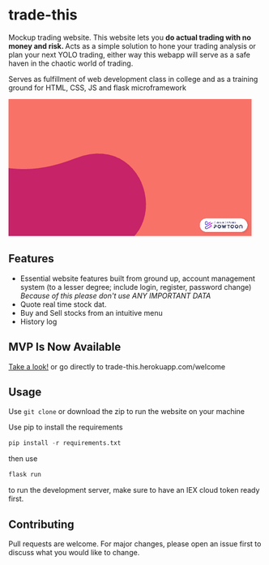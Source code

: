 # trade-this

Mockup trading website.
This website lets you <b>do actual trading with no money and risk. </b>Acts as a simple solution to hone your trading analysis or plan your next YOLO trading, either way this webapp will serve as a safe haven in the chaotic world of trading.

Serves as fulfillment of web development class in college and as a training ground for HTML, CSS, JS and flask microframework

![Trade This! Overview GIF](https://github.com/Ipcagr1d/trade-this/blob/main/tradethis-gif.gif)

## Features

- Essential website features built from ground up, account management system (to a lesser degree; include login, register, password change) <em>Because of this please don't use ANY IMPORTANT DATA</em>
- Quote real time stock dat.
- Buy and Sell stocks from an intuitive menu
- History log

## MVP Is Now Available

[Take a look!](https://trade-this.herokuapp.com/welcome) or go directly to trade-this.herokuapp.com/welcome

## Usage

Use ```git clone``` or download the zip to run the website on your machine

Use pip to install the requirements

```python
pip install -r requirements.txt
```

then use

```python
flask run
```

to run the development server, make sure to have an IEX cloud token ready first.

## Contributing

Pull requests are welcome. For major changes, please open an issue first to discuss what you would like to change.
